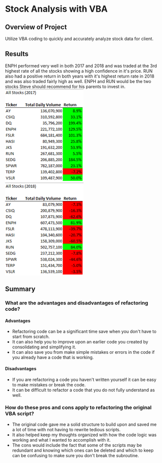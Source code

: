 # Stock Analysis with VBA

## Overview of Project
Utilize VBA coding to quickly and accurately analyze stock data for client.

## Results
ENPH performed very well in both 2017 and 2018 and was traded at the 3rd highest rate of all the stocks showing a high confidence in it's price.
RUN also had a positive return in both years with it's highest return rate in 2018 and was also traded fairly high as well.
ENPH and RUN would be the two stocks Steve should recommend for his parents to invest in.
![2017 Stocks](https://github.com/pminor87/week2_vba_hw/blob/main/02-Stock_Analysis/Submission/Resources/2017_Stocks.png)
![2018 Stocks](https://github.com/pminor87/week2_vba_hw/blob/main/02-Stock_Analysis/Submission/Resources/2018_Stocks.png)

## Summary
### What are the advantages and disadvantages of refactoring code?
#### Advantages
- Refactoring code can be a significant time save when you don't have to start from scratch.
- It can also help you to improve upon an earlier code you created by consolidating and simplifying it.
- It can also save you from make simple mistakes or errors in the code if you already have a code that is working.

#### Disadvantages
- If you are refactoring a code you haven't written yourself it can be easy to make mistakes or break the code.
- It can be difficult to refactor a code that you do not fully understand as well.

### How do these pros and cons apply to refactoring the original VBA script?
- The original code gave me a solid structure to build upon and saved me a lot of time with not having to rewrite tedious scripts.
- It also helped keep my thoughts organized with how the code logic was working and what I wanted to accomplish with it.
- The cons would include the fact that some of the scripts may be redundant and knowing which ones can be deleted and which to keep can be confusing to make sure you don't break the subroutine.